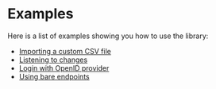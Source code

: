 # Examples

Here is a list of examples showing you how to use the library:

- [Importing a custom CSV file](importing-a-custom-csv-file.md)
- [Listening to changes](listening-to-changes.md)
- [Login with OpenID provider](log-in-with-openid.md)
- [Using bare endpoints](using-endpoints.md)
